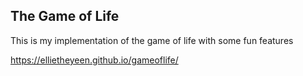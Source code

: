 ## The Game of Life
This is my implementation of the game of life with some fun features

https://ellietheyeen.github.io/gameoflife/
